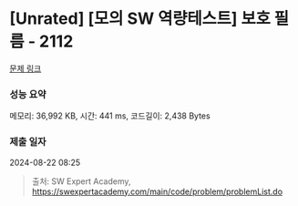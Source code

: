 # [Unrated] [모의 SW 역량테스트] 보호 필름 - 2112 

[문제 링크](https://swexpertacademy.com/main/code/problem/problemDetail.do?contestProbId=AV5V1SYKAaUDFAWu) 

### 성능 요약

메모리: 36,992 KB, 시간: 441 ms, 코드길이: 2,438 Bytes

### 제출 일자

2024-08-22 08:25



> 출처: SW Expert Academy, https://swexpertacademy.com/main/code/problem/problemList.do